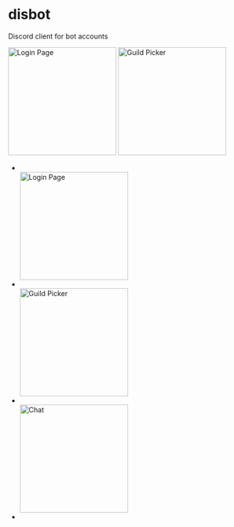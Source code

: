 # disbot
Discord client for bot accounts

<p>
  <img src="https://apple292.net/assets/disbot/disbotlogin.png" width="220" title="Login Page">
  <img src="https://apple292.net/assets/disbot/guilds.png" width="220" title="Guild Picker">
</p>
<ul><li> </li><img src="https://apple292.net/assets/disbot/disbotlogin.png" width="220" title="Login Page">
  <li></li><img src="https://apple292.net/assets/disbot/guilds.png" width="220" title="Guild Picker"><li></li><img src="https://apple292.net/assets/disbot/chat.png" width="220" title="Chat"><li></li></ul>




